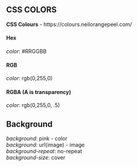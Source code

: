 <h2>CSS COLORS</h2>
<strong>CSS Colours</strong> - https://colours.neilorangepeel.com/
<br>
<h4>Hex</h4>
<p>
  <em>color</em>: #RRGGBB
</p>
<h4>RGB</h4>
<p>
  <em>color</em>: rgb(0,255,0)
</p>
<h4>RGBA (A is transparency)</h4>
<p>
  <em>color</em>: rgb(0,255,0, .5)
</p>

<h2>Background</h2>
<em>background</em>: pink - color <br>
<em>background</em>: url(image) - image <br>
<em>background-repeat</em>: no-repeat <br>
<em>background-size</em>: cover <br>

